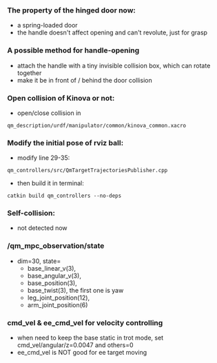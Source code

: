 ### The property of the hinged door now: 
- a spring-loaded door
- the handle doesn't affect opening and can't revolute, just for grasp

### A possible method for handle-opening 
- attach the handle with a tiny invisible collision box, which can rotate together 
- make it be in front of / behind the door collision 

### Open collision of Kinova or not:
- open/close collision in 
```
qm_description/urdf/manipulator/common/kinova_common.xacro
```

### Modify the initial pose of rviz ball:
- modify line 29-35:
```
qm_controllers/src/QmTargetTrajectoriesPublisher.cpp
```
- then build it in terminal:
```
catkin build qm_controllers --no-deps
```

### Self-collision:
- not detected now

### /qm_mpc_observation/state
- dim=30, state=
  - base_linear_v(3), 
  - base_angular_v(3), 
  - base_position(3), 
  - base_twist(3), the first one is yaw
  - leg_joint_position(12),
  - arm_joint_position(6)

### cmd_vel & ee_cmd_vel for velocity controlling
- when need to keep the base static in trot mode, set cmd_vel/angular/z=0.0047 and others=0
- ee_cmd_vel is NOT good for ee target moving
